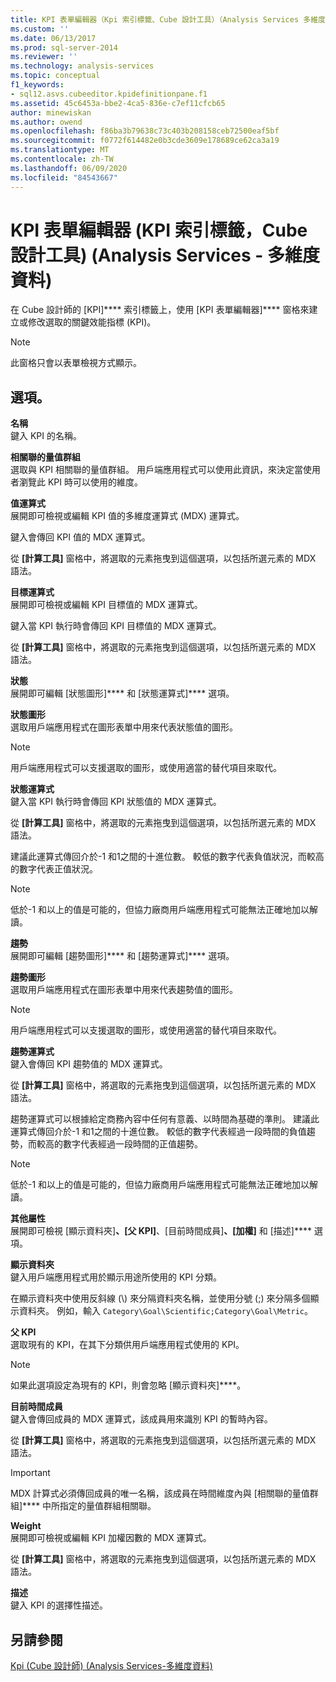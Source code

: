 ```yaml
---
title: KPI 表單編輯器（Kpi 索引標籤、Cube 設計工具）（Analysis Services 多維度資料） |Microsoft Docs
ms.custom: ''
ms.date: 06/13/2017
ms.prod: sql-server-2014
ms.reviewer: ''
ms.technology: analysis-services
ms.topic: conceptual
f1_keywords:
- sql12.asvs.cubeeditor.kpidefinitionpane.f1
ms.assetid: 45c6453a-bbe2-4ca5-836e-c7ef11cfcb65
author: minewiskan
ms.author: owend
ms.openlocfilehash: f86ba3b79638c73c403b208158ceb72500eaf5bf
ms.sourcegitcommit: f0772f614482e0b3cde3609e178689ce62ca3a19
ms.translationtype: MT
ms.contentlocale: zh-TW
ms.lasthandoff: 06/09/2020
ms.locfileid: "84543667"
---
```

# <a name="kpi-form-editor-kpis-tab-cube-designer-analysis-services---multidimensional-data"></a>KPI 表單編輯器 (KPI 索引標籤，Cube 設計工具) (Analysis Services - 多維度資料)
  在 Cube 設計師的 [KPI]**** 索引標籤上，使用 [KPI 表單編輯器]**** 窗格來建立或修改選取的關鍵效能指標 (KPI)。  
  
> [!NOTE]  
>  此窗格只會以表單檢視方式顯示。  
  
## <a name="options"></a>選項。  
 **名稱**  
 鍵入 KPI 的名稱。  
  
 **相關聯的量值群組**  
 選取與 KPI 相關聯的量值群組。 用戶端應用程式可以使用此資訊，來決定當使用者瀏覽此 KPI 時可以使用的維度。  
  
 **值運算式**  
 展開即可檢視或編輯 KPI 值的多維度運算式 (MDX) 運算式。  
  
 鍵入會傳回 KPI 值的 MDX 運算式。  
  
 從 **[計算工具]** 窗格中，將選取的元素拖曳到這個選項，以包括所選元素的 MDX 語法。  
  
 **目標運算式**  
 展開即可檢視或編輯 KPI 目標值的 MDX 運算式。  
  
 鍵入當 KPI 執行時會傳回 KPI 目標值的 MDX 運算式。  
  
 從 **[計算工具]** 窗格中，將選取的元素拖曳到這個選項，以包括所選元素的 MDX 語法。  
  
 **狀態**  
 展開即可編輯 [狀態圖形]**** 和 [狀態運算式]**** 選項。  
  
 **狀態圖形**  
 選取用戶端應用程式在圖形表單中用來代表狀態值的圖形。  
  
> [!NOTE]  
>  用戶端應用程式可以支援選取的圖形，或使用適當的替代項目來取代。  
  
 **狀態運算式**  
 鍵入當 KPI 執行時會傳回 KPI 狀態值的 MDX 運算式。  
  
 從 **[計算工具]** 窗格中，將選取的元素拖曳到這個選項，以包括所選元素的 MDX 語法。  
  
 建議此運算式傳回介於-1 和1之間的十進位數。 較低的數字代表負值狀況，而較高的數字代表正值狀況。  
  
> [!NOTE]  
>  低於-1 和以上的值是可能的，但協力廠商用戶端應用程式可能無法正確地加以解讀。  
  
 **趨勢**  
 展開即可編輯 [趨勢圖形]**** 和 [趨勢運算式]**** 選項。  
  
 **趨勢圖形**  
 選取用戶端應用程式在圖形表單中用來代表趨勢值的圖形。  
  
> [!NOTE]  
>  用戶端應用程式可以支援選取的圖形，或使用適當的替代項目來取代。  
  
 **趨勢運算式**  
 鍵入會傳回 KPI 趨勢值的 MDX 運算式。  
  
 從 **[計算工具]** 窗格中，將選取的元素拖曳到這個選項，以包括所選元素的 MDX 語法。  
  
 趨勢運算式可以根據給定商務內容中任何有意義、以時間為基礎的準則。 建議此運算式傳回介於-1 和1之間的十進位數。 較低的數字代表經過一段時間的負值趨勢，而較高的數字代表經過一段時間的正值趨勢。  
  
> [!NOTE]  
>  低於-1 和以上的值是可能的，但協力廠商用戶端應用程式可能無法正確地加以解讀。  
  
 **其他屬性**  
 展開即可檢視 [顯示資料夾]****、[父 KPI]****、[目前時間成員]****、[加權]**** 和 [描述]**** 選項。  
  
 **顯示資料夾**  
 鍵入用戶端應用程式用於顯示用途所使用的 KPI 分類。  
  
 在顯示資料夾中使用反斜線 (\\) 來分隔資料夾名稱，並使用分號 (;) 來分隔多個顯示資料夾。 例如，輸入 `Category\Goal\Scientific;Category\Goal\Metric`。  
  
 **父 KPI**  
 選取現有的 KPI，在其下分類供用戶端應用程式使用的 KPI。  
  
> [!NOTE]  
>  如果此選項設定為現有的 KPI，則會忽略 [顯示資料夾]****。  
  
 **目前時間成員**  
 鍵入會傳回成員的 MDX 運算式，該成員用來識別 KPI 的暫時內容。  
  
 從 **[計算工具]** 窗格中，將選取的元素拖曳到這個選項，以包括所選元素的 MDX 語法。  
  
> [!IMPORTANT]  
>  MDX 計算式必須傳回成員的唯一名稱，該成員在時間維度內與 [相關聯的量值群組]**** 中所指定的量值群組相關聯。  
  
 **Weight**  
 展開即可檢視或編輯 KPI 加權因數的 MDX 運算式。  
  
 從 **[計算工具]** 窗格中，將選取的元素拖曳到這個選項，以包括所選元素的 MDX 語法。  
  
 **描述**  
 鍵入 KPI 的選擇性描述。  
  
## <a name="see-also"></a>另請參閱  
 [Kpi &#40;Cube 設計師&#41; &#40;Analysis Services-多維度資料&#41;](kpis-cube-designer-analysis-services-multidimensional-data.md)  
  
  

